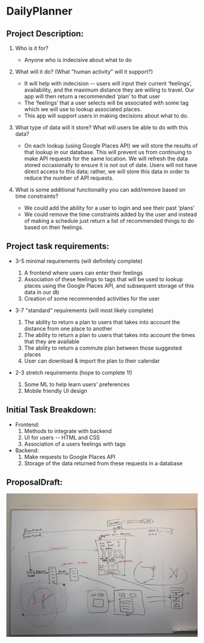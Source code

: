 # DailyPlanner

## Project Description:
1. Who is it for?
   - Anyone who is indecisive about what to do

2. What will it do? (What "human activity" will it support?)
   - It will help with indecision -- users will input their current ‘feelings’, availability, and the maximum distance they are willing to travel. Our app will then return a recommended ‘plan’ to that user
   - The ‘feelings’ that a user selects will be associated with some tag which we will use to lookup associated places.
   - This app will support users in making decisions about what to do.

3. What type of data will it store? What will users be able to do with this data?
   - On each lookup (using Google Places API) we will store the results of that lookup in our database. This will prevent us from continuing to make API requests for the same location. We will refresh the data stored occasionally to ensure it is not out of date.
Users will not have direct access to this data; rather, we will store this data in order to reduce the number of API requests.

4. What is some additional functionality you can add/remove based on time constraints?
   - We could add the ability for a user to login and see their past ‘plans’
   - We could remove the time constraints added by the user and instead of making a schedule just return a list of recommended things to do based on their feelings.

## Project task requirements: 
- 3-5 minimal requirements (will definitely complete)
  1. A frontend where users can enter their feelings
  2. Association of these feelings to tags that will be used to lookup places using the Google Places API, and subsequent storage of this data in our db
  3. Creation of some recommended activities for the user

- 3-7 "standard" requirements (will most likely complete)
  1. The ability to return a plan to users that takes into account the distance from one place to another
  2. The ability to return a plan to users that takes into account the times that they are available
  3. The ability to return a commute plan between those suggested places
  4. User can download & import the plan to their calendar

- 2-3 stretch requirements (hope to complete 1!)
  1. Some ML to help learn users' preferences
  2. Mobile friendly UI design

## Initial Task Breakdown:
- Frontend:
    1. Methods to integrate with backend
    2. UI for users -- HTML and CSS
    3. Association of a users feelings with tags
- Backend:
    1. Make requests to Google Places API
    2. Storage of the data returned from these requests in a database


## ProposalDraft:

![Proposal Draft](Reference/ProposalDraft.jpg?raw=true "ProposalDraft")
